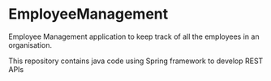 # EmployeeManagement

Employee Management application to keep track of all the employees in an organisation.

This repository contains java code using Spring framework to develop REST APIs

